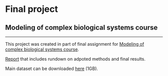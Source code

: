 # Final project
## Modeling of complex biological systems course
---
This project was created in part of final assignment for [Modeling of complex biological systems course](http://ncc.name/cbs/).  
  
[Report](https://github.com/przemekiljan/final_project/blob/master/report_files/final.pdf) that includes rundown on adpoted methods and final results.  
  
Main dataset can be downloaded [here](https://www.dropbox.com/s/qxybsw6cpgvrqc9/mini_emp.tsv?dl=0) (1GB).
